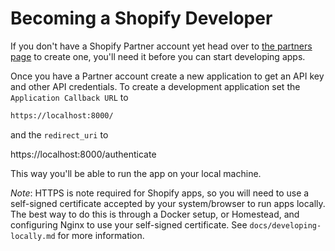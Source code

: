 # Becoming a Shopify Developer

If you don't have a Shopify Partner account yet head over to [the partners page](http://shopify.com/partners) to create one, you'll need it before you can start developing apps.

Once you have a Partner account create a new application to get an API key and other API credentials. To create a development application set the `Application Callback URL` to

```bash
https://localhost:8000/
```

and the `redirect_uri` to

https://localhost:8000/authenticate

This way you'll be able to run the app on your local machine.

*Note*: HTTPS is note required for Shopify apps, so you will need to use a self-signed certificate accepted by your system/browser to run apps locally. The best way to do this is through a Docker setup, or Homestead, and configuring Nginx to use your self-signed certificate. See `docs/developing-locally.md` for more information.